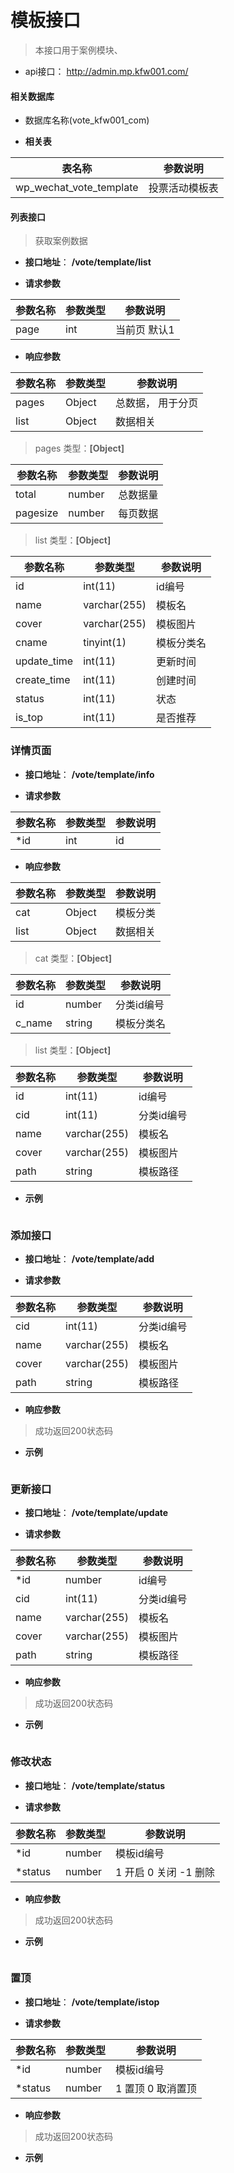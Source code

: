 # 模板接口

> 本接口用于案例模块、
-  api接口： http://admin.mp.kfw001.com/

#### 相关数据库

- 数据库名称(vote_kfw001_com)

+ __相关表__

|  表名称  |  参数说明 |
| --------- |  ------- |
| wp_wechat_vote_template| 投票活动模板表 |

#### 列表接口

> 获取案例数据

+ __接口地址__： __/vote/template/list__

+ __请求参数__

|  参数名称  | 参数类型 | 参数说明 |
| --------- | -------- | ------- |
| page | int | 当前页 默认1 |


+ __响应参数__

|  参数名称  | 参数类型 | 参数说明 |
| --------- | -------- | ------- |
| pages | Object | 总数据， 用于分页 |
| list | Object | 数据相关 |

>  pages 类型：__[Object]__

|  参数名称  | 参数类型 | 参数说明 |
| --------- | -------- | ------- |
| total | number | 总数据量  |
| pagesize | number |  每页数据 |

>  list 类型：__[Object]__

|  参数名称  | 参数类型 | 参数说明 |
| --------- | -------- | ------- |
| id | int(11) | id编号 |
| name | varchar(255) | 模板名 |
| cover | varchar(255) | 模板图片 |
| cname | tinyint(1) | 模板分类名 |
| update_time | int(11) | 更新时间 |
| create_time | int(11) | 创建时间 |
| status | int(11) | 状态 |
| is_top | int(11) | 是否推荐 |

### 详情页面

+ __接口地址__： __/vote/template/info__

+ __请求参数__

|  参数名称  | 参数类型 | 参数说明 |
| --------- | -------- | ------- |
| *id | int | id |

+ __响应参数__

|  参数名称  | 参数类型 | 参数说明 |
| --------- | -------- | ------- |
| cat | Object | 模板分类 |
| list | Object | 数据相关 |

>  cat 类型：__[Object]__

|  参数名称  | 参数类型 | 参数说明 |
| --------- | -------- | ------- |
| id | number | 分类id编号  |
| c_name | string |  模板分类名 |

>  list 类型：__[Object]__

|  参数名称  | 参数类型 | 参数说明 |
| --------- | -------- | ------- |
| id | int(11) | id编号 |
| cid | int(11) | 分类id编号 |
| name | varchar(255) | 模板名 |
| cover |  varchar(255) | 模板图片 |
| path | string | 模板路径 |

+ __示例__

``` javascript

```

### 添加接口

+ __接口地址__： __/vote/template/add__

+ __请求参数__

|  参数名称  | 参数类型 | 参数说明 |
| --------- | -------- | ------- |
| cid | int(11) | 分类id编号 |
| name | varchar(255) | 模板名 |
| cover |  varchar(255) | 模板图片 |
| path | string | 模板路径 |

+ __响应参数__

> 成功返回200状态码


+ __示例__

``` javascript
```


### 更新接口

+ __接口地址__： __/vote/template/update__

+ __请求参数__

|  参数名称  | 参数类型 | 参数说明 |
| --------- | -------- | ------- |
| *id | number |  id编号 |
| cid | int(11) | 分类id编号 |
| name | varchar(255) | 模板名 |
| cover |  varchar(255) | 模板图片 |
| path | string | 模板路径 |

+ __响应参数__

> 成功返回200状态码


+ __示例__

``` javascript
```

###  修改状态

+ __接口地址__： __/vote/template/status__

+ __请求参数__

|  参数名称  | 参数类型 | 参数说明 |
| --------- | -------- | ------- |
| *id | number |  模板id编号 |
| *status | number | 1 开启  0 关闭  -1 删除  |

+ __响应参数__

> 成功返回200状态码


+ __示例__

``` javascript
```

###  置顶

+ __接口地址__： __/vote/template/istop__

+ __请求参数__

|  参数名称  | 参数类型 | 参数说明 |
| --------- | -------- | ------- |
| *id | number |  模板id编号 |
| *status | number | 1 置顶  0 取消置顶  |

+ __响应参数__

> 成功返回200状态码


+ __示例__

``` javascript
```